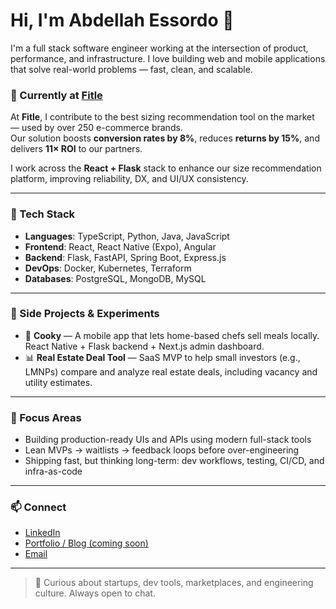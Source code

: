 # Hi, I'm Abdellah Essordo 👋

I'm a full stack software engineer working at the intersection of product, performance, and infrastructure. I love building web and mobile applications that solve real-world problems — fast, clean, and scalable.

### 💼 Currently at [Fitle](https://fitle.com)

At **Fitle**, I contribute to the best sizing recommendation tool on the market — used by over 250 e-commerce brands.  
Our solution boosts **conversion rates by 8%**, reduces **returns by 15%**, and delivers **11× ROI** to our partners.

I work across the **React + Flask** stack to enhance our size recommendation platform, improving reliability, DX, and UI/UX consistency.

---

### 🧰 Tech Stack
- **Languages**: TypeScript, Python, Java, JavaScript
- **Frontend**: React, React Native (Expo), Angular
- **Backend**: Flask, FastAPI, Spring Boot, Express.js
- **DevOps**: Docker, Kubernetes, Terraform
- **Databases**: PostgreSQL, MongoDB, MySQL

---

### 🧪 Side Projects & Experiments
- 🥘 **Cooky** — A mobile app that lets home-based chefs sell meals locally. React Native + Flask backend + Next.js admin dashboard.
- 📊 **Real Estate Deal Tool** — SaaS MVP to help small investors (e.g., LMNPs) compare and analyze real estate deals, including vacancy and utility estimates.

---

### 🎯 Focus Areas
- Building production-ready UIs and APIs using modern full-stack tools  
- Lean MVPs → waitlists → feedback loops before over-engineering  
- Shipping fast, but thinking long-term: dev workflows, testing, CI/CD, and infra-as-code

---

### 📫 Connect
- [LinkedIn](https://www.linkedin.com/in/abdellah-essordo/)
- [Portfolio / Blog (coming soon)]()
- [Email](mailto:youremail@example.com)

---

> 💬 Curious about startups, dev tools, marketplaces, and engineering culture. Always open to chat.
